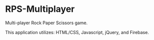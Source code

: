# RPS-Multiplayer
Multi-player Rock Paper Scissors game.

This application utilizes: HTML/CSS, Javascript, jQuery, and Firebase.